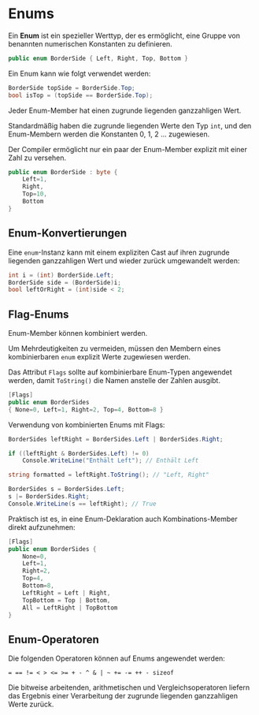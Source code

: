 # Enums


Ein **Enum** ist ein spezieller Werttyp, der es ermöglicht, eine Gruppe von benannten numerischen Konstanten zu definieren.

```csharp
public enum BorderSide { Left, Right, Top, Bottom }
```

Ein Enum kann wie folgt verwendet werden:

```csharp
BorderSide topSide = BorderSide.Top;
bool isTop = (topSide == BorderSide.Top);
```


Jeder Enum-Member hat einen zugrunde liegenden ganzzahligen Wert.

Standardmäßig haben die zugrunde liegenden Werte den Typ `int`, und den Enum-Membern werden die Konstanten 0, 1, 2 ... zugewiesen.

Der Compiler ermöglicht nur ein paar der Enum-Member explizit mit einer Zahl zu versehen.

```csharp
public enum BorderSide : byte { 
    Left=1, 
    Right, 
    Top=10, 
    Bottom 
}
```


## Enum-Konvertierungen

Eine `enum`-Instanz kann mit einem expliziten Cast auf ihren zugrunde liegenden ganzzahligen Wert und wieder zurück umgewandelt werden:

```csharp
int i = (int) BorderSide.Left; 
BorderSide side = (BorderSide)i; 
bool leftOrRight = (int)side < 2;
```


## Flag-Enums

Enum-Member können kombiniert werden. 

Um Mehrdeutigkeiten zu vermeiden, müssen den Membern eines kombinierbaren `enum` explizit Werte zugewiesen werden.

Das Attribut `Flags` sollte auf kombinierbare Enum-Typen angewendet werden, damit `ToString()` die Namen anstelle der Zahlen ausgibt.

```csharp
[Flags]
public enum BorderSides
{ None=0, Left=1, Right=2, Top=4, Bottom=8 }
```


Verwendung von kombinierten Enums mit Flags:

```csharp
BorderSides leftRight = BorderSides.Left | BorderSides.Right;

if ((leftRight & BorderSides.Left) != 0) 
    Console.WriteLine("Enthält Left"); // Enthält Left

string formatted = leftRight.ToString(); // "Left, Right"

BorderSides s = BorderSides.Left;
s |= BorderSides.Right;
Console.WriteLine(s == leftRight); // True
```


Praktisch ist es, in eine Enum-Deklaration auch Kombinations-Member direkt aufzunehmen:

```csharp
[Flags] 
public enum BorderSides {
    None=0,
    Left=1, 
    Right=2, 
    Top=4, 
    Bottom=8, 
    LeftRight = Left | Right, 
    TopBottom = Top | Bottom,
    All = LeftRight | TopBottom
}
```


## Enum-Operatoren

Die folgenden Operatoren können auf Enums angewendet werden:

    = == != < > <= >= + - ^ & | ~ += -= ++ - sizeof

Die bitweise arbeitenden, arithmetischen und Vergleichsoperatoren liefern das Ergebnis einer Verarbeitung der zugrunde liegenden ganzzahligen Werte zurück.